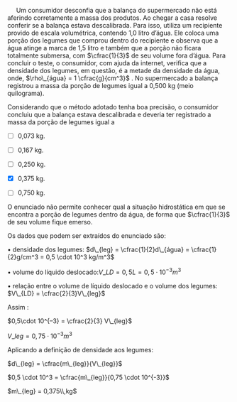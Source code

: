 

     Um consumidor desconfia que a balança do supermercado não está aferindo corretamente a massa dos produtos. Ao chegar a casa resolve conferir se a balança estava descalibrada. Para isso, utiliza um recipiente provido de escala volumétrica, contendo 1,0 litro d’água. Ele coloca uma porção dos legumes que comprou dentro do recipiente e observa que a água atinge a marca de 1,5 litro e também que a porção não ficara totalmente submersa, com $\cfrac{1}{3}$ de seu volume fora d’água. Para concluir o teste, o consumidor, com ajuda da internet, verifica que a densidade dos legumes, em questão, é a metade da densidade da água, onde, $\rho\_{água} = 1 \cfrac{g}{cm^3}$ . No supermercado a balança registrou a massa da porção de legumes igual a 0,500 kg (meio quilograma).

Considerando que o método adotado tenha boa precisão, o consumidor concluiu que a balança estava descalibrada e deveria ter registrado a massa da porção de legumes igual a



- [ ] 0,073 kg.
- [ ] 0,167 kg.
- [ ] 0,250 kg.
- [x] 0,375 kg.
- [ ] 0,750 kg.


O enunciado não permite conhecer qual a situação hidrostática em que se encontra a porção de legumes dentro da água, de forma que $\cfrac{1}{3}$ de seu volume fique emerso.

Os dados que podem ser extraídos do enunciado são:

• densidade dos legumes: $d\_{leg} = \cfrac{1}{2}d\_{água} = \cfrac{1}{2}g/cm^3 = 0,5 \cdot 10^3 kg/m^3$

• volume do líquido deslocado:$V\_{LD} = 0,5L = 0,5 \cdot 10^{-3}m^3$

• relação entre o volume de líquido deslocado e o volume dos legumes: $V\_{LD} = \cfrac{2}{3}V\_{leg}$

Assim :

$0,5\cdot 10^{–3} = \cfrac{2}{3} V\_{leg}$

$V\_{leg} = 0,75 \cdot 10^{-3} m^3$

Aplicando a definição de densidade aos legumes:

$d\_{leg} = \cfrac{m\_{leg}}{V\_{leg}}$

$0,5 \cdot 10^3 = \cfrac{m\_{leg}}{0,75 \cdot 10^{-3}}$

$m\_{leg} = 0,375\\,kg$

        